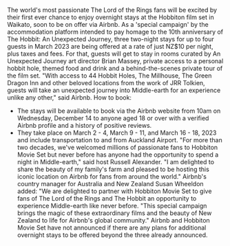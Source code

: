 The world's most passionate The Lord of the Rings fans will be excited by their first ever chance to enjoy overnight stays at the Hobbiton film set in Waikato, soon to be on offer via Airbnb.
As a 'special campaign' by the accommodation platform intended to pay homage to the 10th anniversary of The Hobbit: An Unexpected Journey, three two-night stays for up to four guests in March 2023 are being offered at a rate of just NZ$10 per night, plus taxes and fees.
For that, guests will get to stay in rooms curated by An Unexpected Journey art director Brian Massey, private access to a personal hobbit hole, themed food and drink and a behind-the-scenes private tour of the film set.
"With access to 44 Hobbit Holes, The Millhouse, The Green Dragon Inn and other beloved locations from the work of JRR Tolkien, guests will take an unexpected journey into Middle-earth for an experience unlike any other," said Airbnb.
How to book:
- The stays will be available to book via the Airbnb website from 10am on Wednesday, December 14 to anyone aged 18 or over with a verified Airbnb profile and a history of positive reviews.
- They take place on March 2 - 4, March 9 - 11, and March 16 - 18, 2023 and include transportation to and from Auckland Airport.
"For more than two decades, we've welcomed millions of passionate fans to Hobbiton Movie Set but never before has anyone had the opportunity to spend a night in Middle-earth," said host Russell Alexander.
"I am delighted to share the beauty of my family's farm and pleased to be hosting this iconic location on Airbnb for fans from around the world."
Airbnb's country manager for Australia and New Zealand Susan Wheeldon added: "We are delighted to partner with Hobbiton Movie Set to give fans of The Lord of the Rings and The Hobbit an opportunity to experience Middle-earth like never before.
"This special campaign brings the magic of these extraordinary films and the beauty of New Zealand to life for Airbnb's global community."
Airbnb and Hobbiton Movie Set have not announced if there are any plans for additional overnight stays to be offered beyond the three already announced.